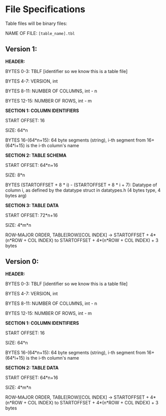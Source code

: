 # File Specifications

Table files will be binary files:

NAME OF FILE: `[table_name].tbl`

## Version 1:

**HEADER:**

BYTES 0-3: TBLF [identifier so we know this is a table file]

BYTES 4-7: VERSION, int

BYTES 8-11: NUMBER OF COLUMNS, int - n

BYTES 12-15: NUMBER OF ROWS, int - m

**SECTION 1: COLUMN IDENTIFIERS**

START OFFSET: 16

SIZE: 64\*n

BYTES 16-(64\*n+15): 64 byte segments (string), i-th segment from 16+(64\*i+15) is the i-th column's name

**SECTION 2: TABLE SCHEMA**

START OFFSET: 64\*n+16

SIZE: 8\*n

BYTES (STARTOFFSET + 8 \* i) - (STARTOFFSET + 8 \* i + 7): Datatype of column i, as defined by the datatype struct in datatypes.h (4 bytes type, 4 bytes arg)

**SECTION 3: TABLE DATA**

START OFFSET: 72\*n+16

SIZE: 4\*m\*n

ROW-MAJOR ORDER, TABLE[ROW][COL INDEX] -> STARTOFFSET + 4\*(n\*ROW + COL INDEX) to STARTOFFSET + 4\*(n\*ROW + COL INDEX) + 3 bytes


## Version 0:

**HEADER:**

BYTES 0-3: TBLF [identifier so we know this is a table file]

BYTES 4-7: VERSION, int

BYTES 8-11: NUMBER OF COLUMNS, int - n

BYTES 12-15: NUMBER OF ROWS, int - m


**SECTION 1: COLUMN IDENTIFIERS**

START OFFSET: 16

SIZE: 64\*n

BYTES 16-(64\*n+15): 64 byte segments (string), i-th segment from 16+(64\*i+15) is the i-th column's name

**SECTION 2: TABLE DATA**

START OFFSET: 64\*n+16

SIZE: 4\*m\*n

ROW-MAJOR ORDER, TABLE[ROW][COL INDEX] -> STARTOFFSET + 4\*(n\*ROW + COL INDEX) to STARTOFFSET + 4\*(n\*ROW + COL INDEX) + 3 bytes
